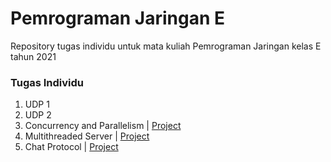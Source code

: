 # Pemrograman Jaringan E
Repository tugas individu untuk mata kuliah Pemrograman Jaringan kelas E tahun 2021

### Tugas Individu

1. UDP 1
2. UDP 2
3. Concurrency and Parallelism | [Project](https://github.com/arommal/Pemrograman_Jaringan_E/tree/concurrency)
4. Multithreaded Server | [Project](https://github.com/arommal/Pemrograman_Jaringan_E/tree/multithreaded-server)
5. Chat Protocol | [Project](https://github.com/arommal/Pemrograman_Jaringan_E/tree/chat-program)